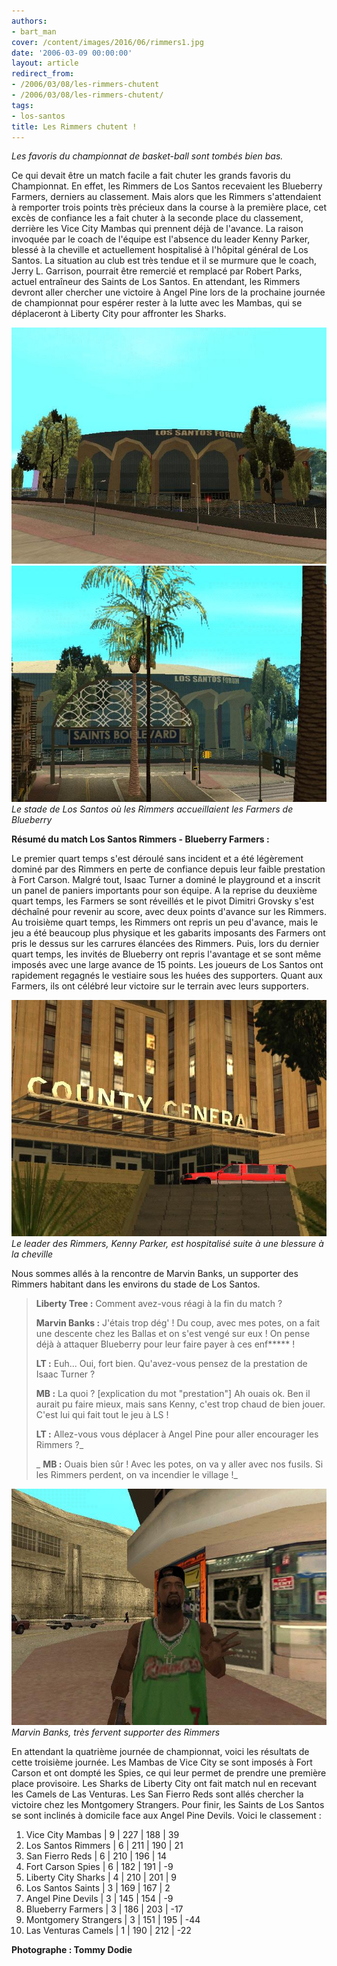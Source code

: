 ```yaml
---
authors:
- bart_man
cover: /content/images/2016/06/rimmers1.jpg
date: '2006-03-09 00:00:00'
layout: article
redirect_from:
- /2006/03/08/les-rimmers-chutent
- /2006/03/08/les-rimmers-chutent/
tags:
- los-santos
title: Les Rimmers chutent !
---
```



_Les favoris du championnat de basket-ball sont tombés bien bas._

Ce qui devait être un match facile a fait chuter les grands favoris du Championnat. En effet, les Rimmers de Los Santos recevaient les Blueberry Farmers, derniers au classement. Mais alors que les Rimmers s'attendaient à remporter trois points très précieux dans la course à la première place, cet excès de confiance les a fait chuter à la seconde place du classement, derrière les Vice City Mambas qui prennent déjà de l'avance. La raison invoquée par le coach de l'équipe est l'absence du leader Kenny Parker, blessé à la cheville et actuellement hospitalisé à l'hôpital général de Los Santos. La situation au club est très tendue et il se murmure que le coach, Jerry L. Garrison, pourrait être remercié et remplacé par Robert Parks, actuel entraîneur des Saints de Los Santos. En attendant, les Rimmers devront aller chercher une victoire à Angel Pine lors de la prochaine journée de championnat pour espérer rester à la lutte avec les Mambas, qui se déplaceront à Liberty City pour affronter les Sharks.

![](/content/images/2005/01/rimmers1.jpg)
![Le stade de Los Santos où les Rimmers accueillaient les Farmers de Blueberry](/content/images/2005/01/rimmers3.jpg)
_Le stade de Los Santos où les Rimmers accueillaient les Farmers de Blueberry_

**Résumé du match Los Santos Rimmers - Blueberry Farmers :**

Le premier quart temps s'est déroulé sans incident et a été légèrement dominé par des Rimmers en perte de confiance depuis leur faible prestation à Fort Carson. Malgré tout, Isaac Turner a dominé le playground et a inscrit un panel de paniers importants pour son équipe. A la reprise du deuxième quart temps, les Farmers se sont réveillés et le pivot Dimitri Grovsky s'est déchaîné pour revenir au score, avec deux points d'avance sur les Rimmers. Au troisième quart temps, les Rimmers ont repris un peu d'avance, mais le jeu a été beaucoup plus physique et les gabarits imposants des Farmers ont pris le dessus sur les carrures élancées des Rimmers. Puis, lors du dernier quart temps, les invités de Blueberry ont repris l'avantage et se sont même imposés avec une large avance de 15 points. Les joueurs de Los Santos ont rapidement regagnés le vestiaire sous les huées des supporters. Quant aux Farmers, ils ont célébré leur victoire sur le terrain avec leurs supporters.

![Le leader des Rimmers, Kenny Parker, est hospitalisé suite à une blessure à la cheville](/content/images/2005/01/rimmers4.jpg)
_Le leader des Rimmers, Kenny Parker, est hospitalisé suite à une blessure à la cheville_

Nous sommes allés à la rencontre de Marvin Banks, un supporter des Rimmers habitant dans les environs du stade de Los Santos.

> **Liberty Tree :** Comment avez-vous réagi à la fin du match ?
> 
> **Marvin Banks :** J'étais trop dég' ! Du coup, avec mes potes, on a fait une descente chez les Ballas et on s'est vengé sur eux ! On pense déjà à attaquer Blueberry pour leur faire payer à ces enf\*\*\*\*\* !
> 
> **LT :** Euh... Oui, fort bien. Qu'avez-vous pensez de la prestation de Isaac Turner ?
> 
> **MB :** La quoi ? [explication du mot "prestation"] Ah ouais ok. Ben il aurait pu faire mieux, mais sans Kenny, c'est trop chaud de bien jouer. C'est lui qui fait tout le jeu à LS !
> 
> **LT :** Allez-vous vous déplacer à Angel Pine pour aller encourager les Rimmers ?\_
> 
> _ **MB :** Ouais bien sûr ! Avec les potes, on va y aller avec nos fusils. Si les Rimmers perdent, on va incendier le village !_

![Marvin Banks, très fervent supporter des Rimmers](/content/images/2005/01/rimmers2.jpg)
_Marvin Banks, très fervent supporter des Rimmers_

En attendant la quatrième journée de championnat, voici les résultats de cette troisième journée. Les Mambas de Vice City se sont imposés à Fort Carson et ont dompté les Spies, ce qui leur permet de prendre une première place provisoire. Les Sharks de Liberty City ont fait match nul en recevant les Camels de Las Venturas. Les San Fierro Reds sont allés chercher la victoire chez les Montgomery Strangers. Pour finir, les Saints de Los Santos se sont inclinés à domicile face aux Angel Pine Devils. Voici le classement :

1. Vice City Mambas | 9 | 227 | 188 | 39
2. Los Santos Rimmers | 6 | 211 | 190 | 21
3. San Fierro Reds | 6 | 210 | 196 | 14
4. Fort Carson Spies | 6 | 182 | 191 | -9
5. Liberty City Sharks | 4 | 210 | 201 | 9
6. Los Santos Saints | 3 | 169 | 167 | 2
7. Angel Pine Devils | 3 | 145 | 154 | -9
8. Blueberry Farmers | 3 | 186 | 203 | -17
9. Montgomery Strangers | 3 | 151 | 195 | -44
10. Las Venturas Camels | 1 | 190 | 212 | -22

**Photographe : Tommy Dodie**